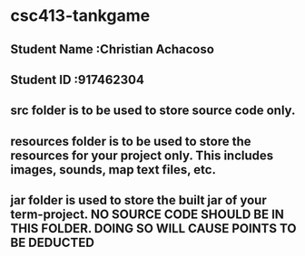 # csc413-tankgame

## Student Name  :Christian Achacoso
## Student ID    :917462304


## src folder is to be used to store source code only.

## resources folder is to be used to store the resources for your project only. This includes images, sounds, map text files, etc.

## jar folder is used to store the built jar of your term-project. NO SOURCE CODE SHOULD BE IN THIS FOLDER. DOING SO WILL CAUSE POINTS TO BE DEDUCTED
